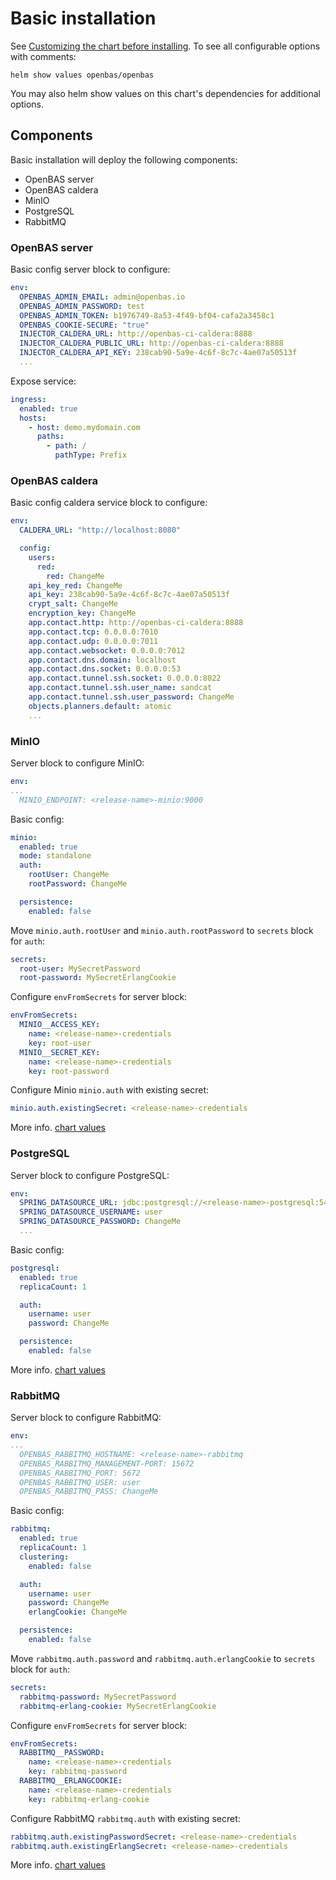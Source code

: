 # Basic installation

See [Customizing the chart before installing](https://helm.sh/docs/intro/using_helm/#customizing-the-chart-before-installing). To see all configurable options with comments:

```console
helm show values openbas/openbas
```

You may also helm show values on this chart's dependencies for additional options.

## Components

Basic installation will deploy the following components:

* OpenBAS server
* OpenBAS caldera
* MinIO
* PostgreSQL
* RabbitMQ

### OpenBAS server

Basic config server block to configure:

```yaml
env:
  OPENBAS_ADMIN_EMAIL: admin@openbas.io
  OPENBAS_ADMIN_PASSWORD: test
  OPENBAS_ADMIN_TOKEN: b1976749-8a53-4f49-bf04-cafa2a3458c1
  OPENBAS_COOKIE-SECURE: "true"
  INJECTOR_CALDERA_URL: http://openbas-ci-caldera:8888
  INJECTOR_CALDERA_PUBLIC_URL: http://openbas-ci-caldera:8888
  INJECTOR_CALDERA_API_KEY: 238cab90-5a9e-4c6f-8c7c-4ae07a50513f
  ...
```

Expose service:

```yaml
ingress:
  enabled: true
  hosts:
    - host: demo.mydomain.com
      paths:
        - path: /
          pathType: Prefix
```

### OpenBAS caldera

Basic config caldera service block to configure:

```yaml
env:
  CALDERA_URL: "http://localhost:8080"

  config:
    users:
      red:
        red: ChangeMe
    api_key_red: ChangeMe
    api_key: 238cab90-5a9e-4c6f-8c7c-4ae07a50513f
    crypt_salt: ChangeMe
    encryption_key: ChangeMe
    app.contact.http: http://openbas-ci-caldera:8888
    app.contact.tcp: 0.0.0.0:7010
    app.contact.udp: 0.0.0.0:7011
    app.contact.websocket: 0.0.0.0:7012
    app.contact.dns.domain: localhost
    app.contact.dns.socket: 0.0.0.0:53
    app.contact.tunnel.ssh.socket: 0.0.0.0:8022
    app.contact.tunnel.ssh.user_name: sandcat
    app.contact.tunnel.ssh.user_password: ChangeMe
    objects.planners.default: atomic
    ...
```

### MinIO

Server block to configure MinIO:

```yaml
env:
...
  MINIO_ENDPOINT: <release-name>-minio:9000
```

Basic config:

```yaml
minio:
  enabled: true
  mode: standalone
  auth:
    rootUser: ChangeMe
    rootPassword: ChangeMe

  persistence:
    enabled: false
```

Move `minio.auth.rootUser` and `minio.auth.rootPassword` to `secrets` block for `auth`:

```yaml
secrets:
  root-user: MySecretPassword
  root-password: MySecretErlangCookie
```

Configure `envFromSecrets` for server block:

```yaml
envFromSecrets:
  MINIO__ACCESS_KEY:
    name: <release-name>-credentials
    key: root-user
  MINIO__SECRET_KEY:
    name: <release-name>-credentials
    key: root-password
```

Configure Minio `minio.auth` with existing secret:

```yaml
minio.auth.existingSecret: <release-name>-credentials
```

More info. [chart values](https://github.com/bitnami/charts/blob/main/bitnami/minio/values.yaml)

### PostgreSQL

Server block to configure PostgreSQL:

```yaml
env:
  SPRING_DATASOURCE_URL: jdbc:postgresql://<release-name>-postgresql:5432/openbas
  SPRING_DATASOURCE_USERNAME: user
  SPRING_DATASOURCE_PASSWORD: ChangeMe
  ...
```

Basic config:

```yaml
postgresql:
  enabled: true
  replicaCount: 1

  auth:
    username: user
    password: ChangeMe

  persistence:
    enabled: false
```

More info. [chart values](https://github.com/bitnami/charts/blob/main/bitnami/postgresql/values.yaml)

### RabbitMQ

Server block to configure RabbitMQ:

```yaml
env:
...
  OPENBAS_RABBITMQ_HOSTNAME: <release-name>-rabbitmq
  OPENBAS_RABBITMQ_MANAGEMENT-PORT: 15672
  OPENBAS_RABBITMQ_PORT: 5672
  OPENBAS_RABBITMQ_USER: user
  OPENBAS_RABBITMQ_PASS: ChangeMe
```

Basic config:

```yaml
rabbitmq:
  enabled: true
  replicaCount: 1
  clustering:
    enabled: false

  auth:
    username: user
    password: ChangeMe
    erlangCookie: ChangeMe

  persistence:
    enabled: false
```

Move `rabbitmq.auth.password` and `rabbitmq.auth.erlangCookie` to `secrets` block for `auth`:

```yaml
secrets:
  rabbitmq-password: MySecretPassword
  rabbitmq-erlang-cookie: MySecretErlangCookie
```

Configure `envFromSecrets` for server block:

```yaml
envFromSecrets:
  RABBITMQ__PASSWORD:
    name: <release-name>-credentials
    key: rabbitmq-password
  RABBITMQ__ERLANGCOOKIE:
    name: <release-name>-credentials
    key: rabbitmq-erlang-cookie
```

Configure RabbitMQ `rabbitmq.auth` with existing secret:

```yaml
rabbitmq.auth.existingPasswordSecret: <release-name>-credentials
rabbitmq.auth.existingErlangSecret: <release-name>-credentials
```

More info. [chart values](https://github.com/bitnami/charts/blob/main/bitnami/rabbitmq/values.yaml)
